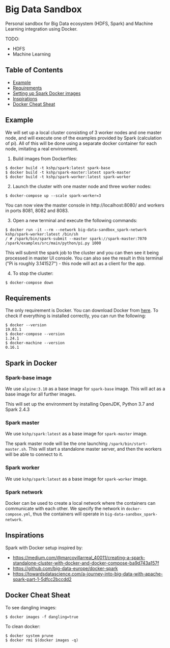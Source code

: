# Big Data Sandbox

Personal sandbox for Big Data ecosystem (HDFS, Spark) and Machine Learning integration using Docker.

TODO:
- HDFS
- Machine Learning

## Table of Contents

- [Example](#Example)
- [Requirements](#Requirements)
- [Setting up Spark Docker images](#Setting-up-Spark-Docker-images)
- [Inspirations](#Inspirations)
- [Docker Cheat Sheat](#Docker-Cheat-Sheat)

## Example

We will set up a local cluster consisting of 3 worker nodes and one master node, and will execute one of the examples provided by Spark (calculation of pi). All of this will be done using a separate docker container for each node, imitating a real environment.

1. Build images from Dockerfiles:

```
$ docker build -t kshp/spark:latest spark-base
$ docker build -t kshp/spark-master:latest spark-master
$ docker build -t kshp/spark-worker:latest spark-worker
```

2. Launch the cluster with one master node and three worker nodes:

```
$ docker-compose up --scale spark-worker=3
```

You can now view the master console in http://localhost:8080/ and workers in ports 8081, 8082 and 8083. 

3. Open a new terminal and execute the following commands:

```
$ docker run -it --rm --network big-data-sandbox_spark-network kshp/spark-worker:latest /bin/sh
/ # /spark/bin/spark-submit --master spark://spark-master:7070 /spark/examples/src/main/python/pi.py 1000
```

This will submit the spark job to the cluster and you can then see it being processed in master UI console. You can also see the result in this terminal ("Pi is roughly 3.141527") - this node will act as a client for the app.

4. To stop the cluster:

```
$ docker-compose down
```

## Requirements

The only requirement is Docker. You can download Docker from [here](https://docs.docker.com/install/). To check if everything is installed correctly, you can run the following:

```
$ docker --version
19.03.1
$ docker-compose --version
1.24.1
$ docker-machine --version
0.16.1
```

## Spark in Docker

### Spark-base image

We use `alpine:3.10` as a base image for `spark-base` image. This will act as a base image for all further images.

This will set up the environment by installing OpenJDK, Python 3.7 and Spark 2.4.3

### Spark master

We use `kshp/spark:latest` as a base image for `spark-master` image.

The spark master node will be the one launching `/spark/bin/start-master.sh`. This will start a standalone master server, and then the workers will be able to connect to it.

### Spark worker

We use `kshp/spark:latest` as a base image for `spark-worker` image.

### Spark network

Docker can be used to create a local network where the containers can communicate with each other. We specify the network in `docker-compose.yml`, thus the containers will operate in `big-data-sandbox_spark-network`.

## Inspirations

Spark with Docker setup inspired by:

- https://medium.com/@marcovillarreal_40011/creating-a-spark-standalone-cluster-with-docker-and-docker-compose-ba9d743a157f
- https://github.com/big-data-europe/docker-spark
- https://towardsdatascience.com/a-journey-into-big-data-with-apache-spark-part-1-5dfcc2bccdd2

## Docker Cheat Sheat

To see dangling images:

```
$ docker images -f dangling=true
```

To clean docker:

```
$ docker system prune
$ docker rmi $(docker images -q)
```


